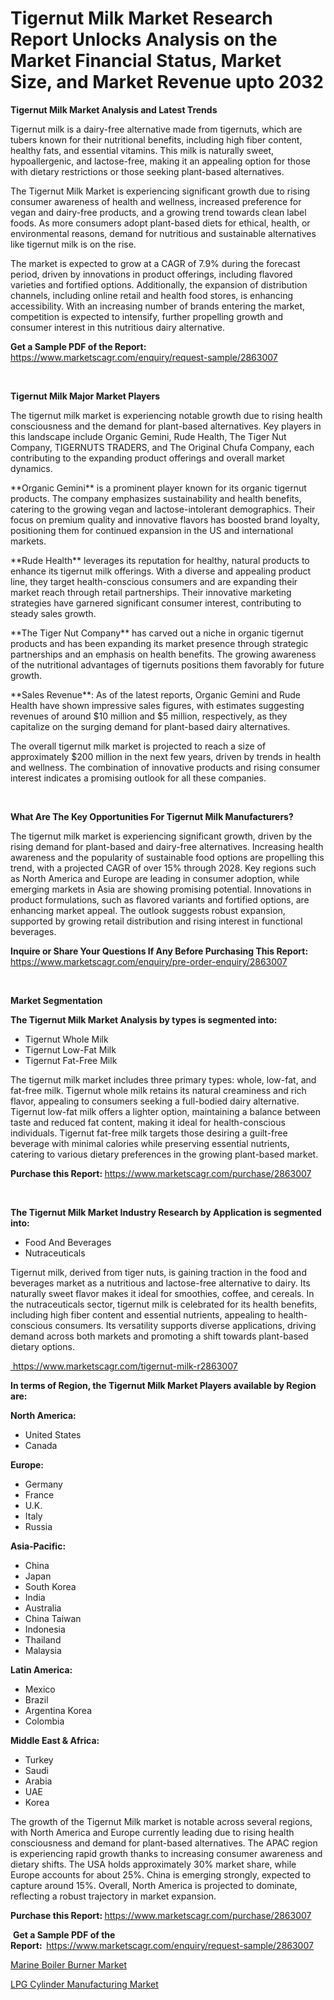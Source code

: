 <p><h1>Tigernut Milk Market Research Report Unlocks Analysis on the Market Financial Status, Market Size, and Market Revenue upto 2032</h1></p><p><strong>Tigernut Milk Market Analysis and Latest Trends</strong></p>
<p><p>Tigernut milk is a dairy-free alternative made from tigernuts, which are tubers known for their nutritional benefits, including high fiber content, healthy fats, and essential vitamins. This milk is naturally sweet, hypoallergenic, and lactose-free, making it an appealing option for those with dietary restrictions or those seeking plant-based alternatives.</p><p>The Tigernut Milk Market is experiencing significant growth due to rising consumer awareness of health and wellness, increased preference for vegan and dairy-free products, and a growing trend towards clean label foods. As more consumers adopt plant-based diets for ethical, health, or environmental reasons, demand for nutritious and sustainable alternatives like tigernut milk is on the rise.</p><p>The market is expected to grow at a CAGR of 7.9% during the forecast period, driven by innovations in product offerings, including flavored varieties and fortified options. Additionally, the expansion of distribution channels, including online retail and health food stores, is enhancing accessibility. With an increasing number of brands entering the market, competition is expected to intensify, further propelling growth and consumer interest in this nutritious dairy alternative.</p></p>
<p><strong>Get a Sample PDF of the Report:&nbsp;</strong> <a href="https://www.marketscagr.com/enquiry/request-sample/2863007?utm_campaign=2012&utm_medium=2&utm_source=Github&utm_content=ia&utm_term=12032025&utm_id=tigernut-milk">https://www.marketscagr.com/enquiry/request-sample/2863007</a></p>
<p>&nbsp;</p>
<p><strong>Tigernut Milk Major Market Players</strong></p>
<p><p>The tigernut milk market is experiencing notable growth due to rising health consciousness and the demand for plant-based alternatives. Key players in this landscape include Organic Gemini, Rude Health, The Tiger Nut Company, TIGERNUTS TRADERS, and The Original Chufa Company, each contributing to the expanding product offerings and overall market dynamics.</p><p>**Organic Gemini** is a prominent player known for its organic tigernut products. The company emphasizes sustainability and health benefits, catering to the growing vegan and lactose-intolerant demographics. Their focus on premium quality and innovative flavors has boosted brand loyalty, positioning them for continued expansion in the US and international markets.</p><p>**Rude Health** leverages its reputation for healthy, natural products to enhance its tigernut milk offerings. With a diverse and appealing product line, they target health-conscious consumers and are expanding their market reach through retail partnerships. Their innovative marketing strategies have garnered significant consumer interest, contributing to steady sales growth.</p><p>**The Tiger Nut Company** has carved out a niche in organic tigernut products and has been expanding its market presence through strategic partnerships and an emphasis on health benefits. The growing awareness of the nutritional advantages of tigernuts positions them favorably for future growth. </p><p>**Sales Revenue**: As of the latest reports, Organic Gemini and Rude Health have shown impressive sales figures, with estimates suggesting revenues of around $10 million and $5 million, respectively, as they capitalize on the surging demand for plant-based dairy alternatives. </p><p>The overall tigernut milk market is projected to reach a size of approximately $200 million in the next few years, driven by trends in health and wellness. The combination of innovative products and rising consumer interest indicates a promising outlook for all these companies.</p></p>
<p>&nbsp;</p>
<p><strong>What Are The Key Opportunities For Tigernut Milk Manufacturers?</strong></p>
<p><p>The tigernut milk market is experiencing significant growth, driven by the rising demand for plant-based and dairy-free alternatives. Increasing health awareness and the popularity of sustainable food options are propelling this trend, with a projected CAGR of over 15% through 2028. Key regions such as North America and Europe are leading in consumer adoption, while emerging markets in Asia are showing promising potential. Innovations in product formulations, such as flavored variants and fortified options, are enhancing market appeal. The outlook suggests robust expansion, supported by growing retail distribution and rising interest in functional beverages.</p></p>
<p><strong>Inquire or Share Your Questions If Any Before Purchasing This Report:</strong> <a href="https://www.marketscagr.com/enquiry/pre-order-enquiry/2863007?utm_campaign=2012&utm_medium=2&utm_source=Github&utm_content=ia&utm_term=12032025&utm_id=tigernut-milk">https://www.marketscagr.com/enquiry/pre-order-enquiry/2863007</a></p>
<p>&nbsp;</p>
<p><strong>Market Segmentation</strong></p>
<p><strong>The Tigernut Milk Market Analysis by types is segmented into:</strong></p>
<p><ul><li>Tigernut Whole Milk</li><li>Tigernut Low-Fat Milk</li><li>Tigernut Fat-Free Milk</li></ul></p>
<p><p>The tigernut milk market includes three primary types: whole, low-fat, and fat-free milk. Tigernut whole milk retains its natural creaminess and rich flavor, appealing to consumers seeking a full-bodied dairy alternative. Tigernut low-fat milk offers a lighter option, maintaining a balance between taste and reduced fat content, making it ideal for health-conscious individuals. Tigernut fat-free milk targets those desiring a guilt-free beverage with minimal calories while preserving essential nutrients, catering to various dietary preferences in the growing plant-based market.</p></p>
<p><strong>Purchase this Report:&nbsp;</strong><a href="https://www.marketscagr.com/purchase/2863007?utm_campaign=2012&utm_medium=2&utm_source=Github&utm_content=ia&utm_term=12032025&utm_id=tigernut-milk">https://www.marketscagr.com/purchase/2863007</a></p>
<p>&nbsp;</p>
<p><strong>The Tigernut Milk Market Industry Research by Application is segmented into:</strong></p>
<p><ul><li>Food And Beverages</li><li>Nutraceuticals</li></ul></p>
<p><p>Tigernut milk, derived from tiger nuts, is gaining traction in the food and beverages market as a nutritious and lactose-free alternative to dairy. Its naturally sweet flavor makes it ideal for smoothies, coffee, and cereals. In the nutraceuticals sector, tigernut milk is celebrated for its health benefits, including high fiber content and essential nutrients, appealing to health-conscious consumers. Its versatility supports diverse applications, driving demand across both markets and promoting a shift towards plant-based dietary options.</p></p>
<p><a href="https://www.marketscagr.com/tigernut-milk-r2863007?utm_campaign=2012&utm_medium=2&utm_source=Github&utm_content=ia&utm_term=12032025&utm_id=tigernut-milk">&nbsp;https://www.marketscagr.com/tigernut-milk-r2863007</a></p>
<p><strong>In terms of Region, the Tigernut Milk Market Players available by Region are:</strong></p>
<p>
    <p> <strong> North America: </strong>
        <ul>
            <li>United States</li>
            <li>Canada</li>
        </ul>
        </p> 
    <p> <strong> Europe: </strong>
        <ul>
            <li>Germany</li>
            <li>France</li>
            <li>U.K.</li>
            <li>Italy</li>
            <li>Russia</li>
        </ul>
        </p> 
    <p> <strong> Asia-Pacific: </strong>
        <ul>
            <li>China</li>
            <li>Japan</li>
            <li>South Korea</li>
            <li>India</li>
            <li>Australia</li>
            <li>China Taiwan</li>
            <li>Indonesia</li>
            <li>Thailand</li>
            <li>Malaysia</li>
        </ul>
        </p> 
    <p> <strong> Latin America: </strong>
        <ul>
            <li>Mexico</li>
            <li>Brazil</li>
            <li>Argentina Korea</li>
            <li>Colombia</li>
        </ul>
        </p> 
    <p> <strong> Middle East & Africa: </strong>
        <ul>
            <li>Turkey</li>
            <li>Saudi</li>
            <li>Arabia</li>
            <li>UAE</li>
            <li>Korea</li>
        </ul>
    </p>
    </p>
<p><p>The growth of the Tigernut Milk market is notable across several regions, with North America and Europe currently leading due to rising health consciousness and demand for plant-based alternatives. The APAC region is experiencing rapid growth thanks to increasing consumer awareness and dietary shifts. The USA holds approximately 30% market share, while Europe accounts for about 25%. China is emerging strongly, expected to capture around 15%. Overall, North America is projected to dominate, reflecting a robust trajectory in market expansion.</p></p>
<p><strong>Purchase this Report: </strong><a href="https://www.marketscagr.com/purchase/2863007?utm_campaign=2012&utm_medium=2&utm_source=Github&utm_content=ia&utm_term=12032025&utm_id=tigernut-milk">https://www.marketscagr.com/purchase/2863007</a></p>
<p>&nbsp;<strong>Get a Sample PDF of the Report:&nbsp;&nbsp;</strong><a href="https://www.marketscagr.com/enquiry/request-sample/2863007?utm_campaign=2012&utm_medium=2&utm_source=Github&utm_content=ia&utm_term=12032025&utm_id=tigernut-milk">https://www.marketscagr.com/enquiry/request-sample/2863007</a></p>
<p><strong></strong></p>
<p><p><a href="https://github.com/laconiioba3/Market-Research-Report-List-1/blob/main/marine-boiler-burner-market.md?utm_campaign=2012&utm_medium=2&utm_source=Github&utm_content=ia&utm_term=12032025&utm_id=tigernut-milk">Marine Boiler Burner Market</a></p><p><a href="https://github.com/ChiragRP21/Market-Research-Report-List-7/blob/main/lpg-cylinder-manufacturing-market.md?utm_campaign=2012&utm_medium=2&utm_source=Github&utm_content=ia&utm_term=12032025&utm_id=tigernut-milk">LPG Cylinder Manufacturing Market</a></p></p>